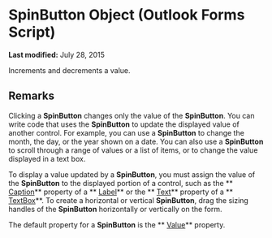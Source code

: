 
# SpinButton Object (Outlook Forms Script)

 **Last modified:** July 28, 2015

Increments and decrements a value.

## Remarks

Clicking a  **SpinButton** changes only the value of the **SpinButton**. You can write code that uses the  **SpinButton** to update the displayed value of another control. For example, you can use a **SpinButton** to change the month, the day, or the year shown on a date. You can also use a **SpinButton** to scroll through a range of values or a list of items, or to change the value displayed in a text box.

To display a value updated by a  **SpinButton**, you must assign the value of the  **SpinButton** to the displayed portion of a control, such as the ** [Caption](7aa70cd0-8ea8-871d-421c-6558c25e7ace.md)** property of a ** [Label](546cc9e1-90e9-3b29-88ac-02fcc75f8f29.md)** or the ** [Text](fbd89972-8313-b21a-dbe5-f03b093c9ff4.md)** property of a ** [TextBox](4a0e4a3d-beca-9f94-7e27-469c4bafe250.md)**. To create a horizontal or vertical  **SpinButton**, drag the sizing handles of the  **SpinButton** horizontally or vertically on the form.

The default property for a  **SpinButton** is the ** [Value](be7ca611-06df-398c-0ad9-9e0c2815c7e1.md)** property.

